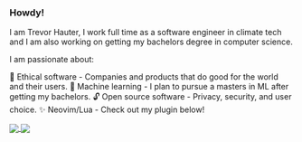 ### Howdy!

I am Trevor Hauter, I work full time as a software engineer in climate tech and I am also working on getting my 
bachelors degree in computer science.

I am passionate about:

🌱 Ethical software - Companies and products that do good for the world and their users.
🤖 Machine learning - I plan to pursue a masters in ML after getting my bachelors.
🔓 Open source software - Privacy, security, and user choice.
✨ Neovim/Lua - Check out my plugin below!

<a href="https://github.com/trevorhauter">
  <img align="center" src="https://github-readme-stats.vercel.app/api/top-langs/?username=trevorhauter&theme=ayu-mirage&hide=css,html,markdown&langs_count=3" />
</a>
<a href="https://github.com/trevorhauter">
  <img align="center" src="https://github-readme-stats.vercel.app/api?username=trevorhauter&show_icons=true&count_private=true&line_height=27&theme=ayu-mirage" />
</a>
